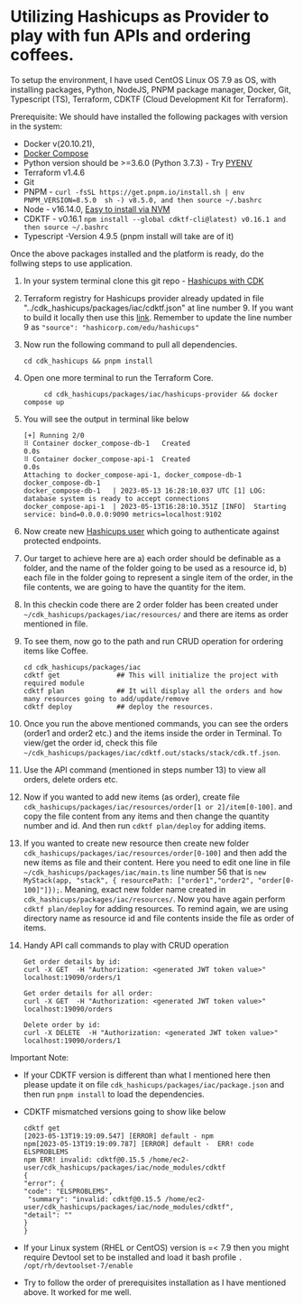# Utilizing Hashicups as Provider to play with fun APIs and ordering coffees.

To setup the environment, I have used CentOS Linux OS 7.9 as OS, with installing packages, Python, NodeJS, PNPM package manager, Docker, Git, Typescript (TS), Terraform, CDKTF (Cloud Development Kit for Terraform). 

Prerequisite:
We should have installed the following packages with version in the system:

* Docker v(20.10.21), 
* [Docker Compose](https://gist.github.com/npearce/6f3c7826c7499587f00957fee62f8ee9)
* Python version should be >=3.6.0 (Python 3.7.3) - Try [PYENV](https://realpython.com/intro-to-pyenv/)
* Terraform v1.4.6
* Git
* PNPM - `curl -fsSL https://get.pnpm.io/install.sh | env PNPM_VERSION=8.5.0  sh -) v8.5.0, and then source ~/.bashrc`
* Node - v16.14.0, [Easy to install via NVM](https://tecadmin.net/install-nvm-on-amazon-linux/) 
* CDKTF - v0.16.1 `npm install --global cdktf-cli@latest) v0.16.1 and then source ~/.bashrc`
* Typescript -Version 4.9.5 (pnpm install will take are of it)

 Once the above packages installed and the platform is ready, do the follwing steps to use application.

1) In your system terminal clone this git repo - [Hashicups with CDK](https://github.com/byomkesh99/cdk_hashicups.git)
2) Terraform registry for Hashicups provider already updated in file "../cdk_hashicups/packages/iac/cdktf.json" at line number 9. If you want to build it locally then use this [link](https://developer.hashicorp.com/terraform/tutorials/providers/provider-use#install-hashicups-provider). Remember to update the line number 9 as `"source": "hashicorp.com/edu/hashicups"`
3) Now run the following command to pull all dependencies.

       cd cdk_hashicups && pnpm install
4) Open one more terminal to run the Terraform Core. 

            cd cdk_hashicups/packages/iac/hashicups-provider && docker compose up
            
5) You will see the output in terminal like below

       [+] Running 2/0
       ⠿ Container docker_compose-db-1   Created                                                                       0.0s
       ⠿ Container docker_compose-api-1  Created                                                                       0.0s
       Attaching to docker_compose-api-1, docker_compose-db-1
       docker_compose-db-1   
       docker_compose-db-1   | 2023-05-13 16:28:10.037 UTC [1] LOG:  database system is ready to accept connections
       docker_compose-api-1  | 2023-05-13T16:28:10.351Z [INFO]  Starting service: bind=0.0.0.0:9090 metrics=localhost:9102

           
6) Now create new [Hashicups user](https://developer.hashicorp.com/terraform/tutorials/providers/provider-use#create-new-hashicups-user) which going to authenticate against protected endpoints.
7) Our target to achieve here are a) each order should be definable as a folder, and the name of the folder going to be used as a resource id, b) each file in the folder going to represent a single item of the order, in the file contents, we are going to have the quantity for the item.
8) In this checkin code there are 2 order folder has been created under `~/cdk_hashicups/packages/iac/resources/` and there are items as order mentioned in file. 
9) To see them, now go to the path and run CRUD operation for ordering items like Coffee. 

       cd cdk_hashicups/packages/iac
       cdktf get              ## This will initialize the project with required module
       cdktf plan             ## It will display all the orders and how many resources going to add/update/remove
       cdktf deploy           ## deploy the resources.
             
10) Once you run the above mentioned commands, you can see the orders (order1 and order2 etc.) and the items inside the order in Terminal. To view/get the order id, check this file `~/cdk_hashicups/packages/iac/cdktf.out/stacks/stack/cdk.tf.json`.
11) Use the API command (mentioned in steps number 13) to view all orders, delete orders etc.
12) Now if you wanted to add new items (as order), create file `cdk_hashicups/packages/iac/resources/order[1 or 2]/item[0-100]`. and copy the file content from any items and then change the quantity number and id. And then run `cdktf plan/deploy` for adding items.
13) If you wanted to create new resource then create new folder `cdk_hashicups/packages/iac/resources/order[0-100]` and then add the new items as file and their content. Here you need to edit one line in file `~/cdk_hashicups/packages/iac/main.ts` line number 56 that is  `new MyStack(app, "stack", { resourcePath: ["order1","order2", "order[0-100]"]});`. Meaning, exact new folder name created in `cdk_hashicups/packages/iac/resources/`. Now you have again perform `cdktf plan/deploy` for adding resources. To remind again, we are using directory name as resource id and file contents inside the file as order of items.
14) Handy API call commands to play with CRUD operation
        
        Get order details by id:
        curl -X GET  -H "Authorization: <generated JWT token value>" localhost:19090/orders/1

        Get order details for all order:
        curl -X GET  -H "Authorization: <generated JWT token value>" localhost:19090/orders

        Delete order by id:
        curl -X DELETE  -H "Authorization: <generated JWT token value>" localhost:19090/orders/1

Important Note:
 - If your CDKTF version is different than what I mentioned here then please update it on file `cdk_hashicups/packages/iac/package.json` and then run `pnpm install` to load the dependencies.
 - CDKTF mismatched versions going to show like below
     
       cdktf get
       [2023-05-13T19:19:09.547] [ERROR] default - npm
       npm[2023-05-13T19:19:09.787] [ERROR] default -  ERR! code ELSPROBLEMS
       npm ERR! invalid: cdktf@0.15.5 /home/ec2-user/cdk_hashicups/packages/iac/node_modules/cdktf
       {
       "error": {
       "code": "ELSPROBLEMS",
        "summary": "invalid: cdktf@0.15.5 /home/ec2-user/cdk_hashicups/packages/iac/node_modules/cdktf",
       "detail": ""
       }
       }
 - If your Linux system (RHEL or CentOS) version is =< 7.9 then you might require Devtool set to be installed and load it bash profile `. /opt/rh/devtoolset-7/enable`
 - Try to follow the order of prerequisites installation as I have mentioned above. It worked for me well.
